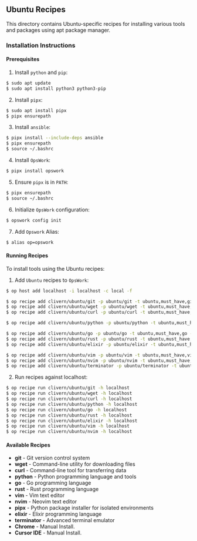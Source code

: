 ## Ubuntu Recipes

This directory contains Ubuntu-specific recipes for installing various tools and packages using apt package manager.

### Installation Instructions

#### Prerequisites

1. Install `python` and `pip`:

```bash
$ sudo apt update
$ sudo apt install python3 python3-pip
```

2. Install `pipx`:

```bash
$ sudo apt install pipx
$ pipx ensurepath
```

3. Install `ansible`:

```bash
$ pipx install --include-deps ansible
$ pipx ensurepath
$ source ~/.bashrc
```

4. Install `OpsWork`:

```bash
$ pipx install opswork
```

5. Ensure `pipx` is in `PATH`:

```bash
$ pipx ensurepath
$ source ~/.bashrc
```

6. Initialize `OpsWork` configuration:

```bash
$ opswork config init
```

7. Add `Opswork` Alias:

```bash
$ alias op=opswork
```

#### Running Recipes

To install tools using the Ubuntu recipes:

1. Add `Ubuntu` recipes to `OpsWork`:

```bash
$ op host add localhost -i localhost -c local -f

$ op recipe add clivern/ubuntu/git -p ubuntu/git -t ubuntu,must_have,git -f
$ op recipe add clivern/ubuntu/wget -p ubuntu/wget -t ubuntu,must_have,wget -f
$ op recipe add clivern/ubuntu/curl -p ubuntu/curl -t ubuntu,must_have,curl -f

$ op recipe add clivern/ubuntu/python -p ubuntu/python -t ubuntu,must_have,python -f

$ op recipe add clivern/ubuntu/go -p ubuntu/go -t ubuntu,must_have,go -f
$ op recipe add clivern/ubuntu/rust -p ubuntu/rust -t ubuntu,must_have,rust -f
$ op recipe add clivern/ubuntu/elixir -p ubuntu/elixir -t ubuntu,must_have,elixir -f

$ op recipe add clivern/ubuntu/vim -p ubuntu/vim -t ubuntu,must_have,vim -f
$ op recipe add clivern/ubuntu/nvim -p ubuntu/nvim -t ubuntu,must_have,nvim -f
$ op recipe add clivern/ubuntu/terminator -p ubuntu/terminator -t ubuntu,must_have,terminator -f
```

2. Run recipes against localhost:

```bash
$ op recipe run clivern/ubuntu/git -h localhost
$ op recipe run clivern/ubuntu/wget -h localhost
$ op recipe run clivern/ubuntu/curl -h localhost
$ op recipe run clivern/ubuntu/python -h localhost
$ op recipe run clivern/ubuntu/go -h localhost
$ op recipe run clivern/ubuntu/rust -h localhost
$ op recipe run clivern/ubuntu/elixir -h localhost
$ op recipe run clivern/ubuntu/vim -h localhost
$ op recipe run clivern/ubuntu/nvim -h localhost
```

#### Available Recipes

- **git** - Git version control system
- **wget** - Command-line utility for downloading files
- **curl** - Command-line tool for transferring data
- **python** - Python programming language and tools
- **go** - Go programming language
- **rust** - Rust programming language
- **vim** - Vim text editor
- **nvim** - Neovim text editor
- **pipx** - Python package installer for isolated environments
- **elixir** - Elixir programming language
- **terminator** - Advanced terminal emulator
- **Chrome** - Manual Install.
- **Cursor IDE** - Manual Install.
